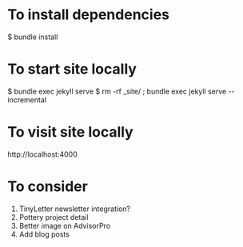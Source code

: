 # To install dependencies
$ bundle install

# To start site locally
$ bundle exec jekyll serve
$ rm -rf _site/ ; bundle exec jekyll serve --incremental

# To visit site locally
http://localhost:4000 


# To consider
1. TinyLetter newsletter integration?
1. Pottery project detail
1. Better image on AdvisorPro
1. Add blog posts